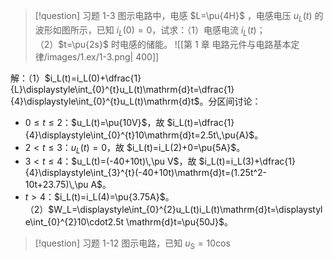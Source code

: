 > [!question] 习题 1-3
> 图示电路中，电感 $L=\pu{4H}$ ，电感电压 $u_L(t)$ 的波形如图所示，已知 $i_L(0)=0$，试求：（1）电感电流 $i_L(t)$；（2）$t=\pu{2s}$ 时电感的储能。
> ![[第 1 章 电路元件与电路基本定律/images/1.ex/1-3.png| 400]]

解：（1）$i_L(t)=i_L(0)+\dfrac{1}{L}\displaystyle\int_{0}^{t}u_L(t)\mathrm{d}t=\dfrac{1}{4}\displaystyle\int_{0}^{t}u_L(t)\mathrm{d}t$。分区间讨论：
- $0\le t\le 2$：$u_L(t)=\pu{10V}$，故 $i_L(t)=\dfrac{1}{4}\displaystyle\int_{0}^{t}10\mathrm{d}t=2.5t\,\pu{A}$。
- $2<t\le3$：$u_L(t)=0$，故 $i_L(t)=i_L(2)+0=\pu{5A}$。
- $3<t\le4$：$u_L(t)=(-40+10t)\,\pu V$，故 $i_L(t)=i_L(3)+\dfrac{1}{4}\displaystyle\int_{3}^{t}(-40+10t)\mathrm{d}t=(1.25t^2-10t+23.75)\,\pu A$。
- $t>4$：$i_L(t)=i_L(4)=\pu{3.75A}$。
（2）$W_L=\displaystyle\int_{0}^{2}u_L(t)i_L(t)\mathrm{d}t=\displaystyle\int_{0}^{2}10\cdot2.5t \mathrm{d}t=\pu{50J}$。
> [!question] 习题 1-12
> 图示电路，已知 $u _{\mathrm{S}}=10\cos$